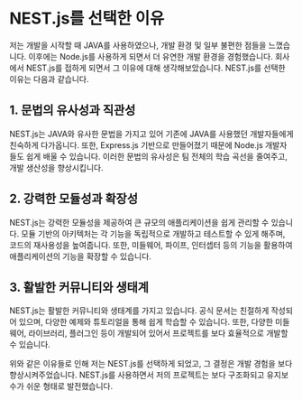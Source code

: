 # NEST.js를 선택한 이유

저는 개발을 시작할 때 JAVA를 사용하였으나, 개발 환경 및 일부 불편한 점들을 느꼈습니다. 이후에는 Node.js를 사용하게 되면서 더 유연한 개발 환경을 경험했습니다. 회사에서 NEST.js를 접하게 되면서 그 이유에 대해 생각해보았습니다. NEST.js를 선택한 이유는 다음과 같습니다.

## 1. 문법의 유사성과 직관성
NEST.js는 JAVA와 유사한 문법을 가지고 있어 기존에 JAVA를 사용했던 개발자들에게 친숙하게 다가옵니다. 또한, Express.js 기반으로 만들어졌기 때문에 Node.js 개발자들도 쉽게 배울 수 있습니다. 이러한 문법의 유사성은 팀 전체의 학습 곡선을 줄여주고, 개발 생산성을 향상시킵니다.

## 2. 강력한 모듈성과 확장성
NEST.js는 강력한 모듈성을 제공하여 큰 규모의 애플리케이션을 쉽게 관리할 수 있습니다. 모듈 기반의 아키텍처는 각 기능을 독립적으로 개발하고 테스트할 수 있게 해주며, 코드의 재사용성을 높여줍니다. 또한, 미들웨어, 파이프, 인터셉터 등의 기능을 활용하여 애플리케이션의 기능을 확장할 수 있습니다.

## 3. 활발한 커뮤니티와 생태계
NEST.js는 활발한 커뮤니티와 생태계를 가지고 있습니다. 공식 문서는 친절하게 작성되어 있으며, 다양한 예제와 튜토리얼을 통해 쉽게 학습할 수 있습니다. 또한, 다양한 미들웨어, 라이브러리, 플러그인 등이 개발되어 있어서 프로젝트를 보다 효율적으로 개발할 수 있습니다.

위와 같은 이유들로 인해 저는 NEST.js를 선택하게 되었고, 그 결정은 개발 경험을 보다 향상시켜주었습니다. NEST.js를 사용하면서 저의 프로젝트는 보다 구조화되고 유지보수가 쉬운 형태로 발전했습니다.

